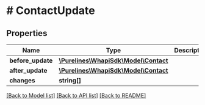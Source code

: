 # # ContactUpdate

## Properties

Name | Type | Description | Notes
------------ | ------------- | ------------- | -------------
**before_update** | [**\Purelines\WhapiSdk\Model\Contact**](Contact.md) |  |
**after_update** | [**\Purelines\WhapiSdk\Model\Contact**](Contact.md) |  |
**changes** | **string[]** |  |

[[Back to Model list]](../../README.md#models) [[Back to API list]](../../README.md#endpoints) [[Back to README]](../../README.md)
